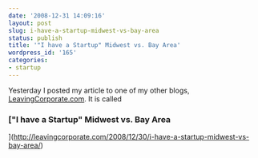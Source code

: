 ```yaml
---
date: '2008-12-31 14:09:16'
layout: post
slug: i-have-a-startup-midwest-vs-bay-area
status: publish
title: '"I have a Startup" Midwest vs. Bay Area'
wordpress_id: '165'
categories:
- startup
---
```


Yesterday I posted my article to one of my other blogs, [LeavingCorporate.com](http://LeavingCorporate.com). It is called



### ["I have a Startup" Midwest vs. Bay Area
](http://leavingcorporate.com/2008/12/30/i-have-a-startup-midwest-vs-bay-area/)
